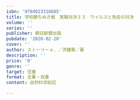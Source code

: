 ```yaml
---
isbn: '9784023318885'
title: 学校勝ちぬき戦　実験対決３３　ウイルスと免疫の対決
volume: ''
series: ''
publisher: 朝日新聞出版
pubdate: '2020-02-20'
cover: ''
author: ストーリーａ．／洪鐘賢／著
description: ''
price: '0'
genre: ''
target: 児童
format: 全集・双書
content: 自然科学総記

---
```


